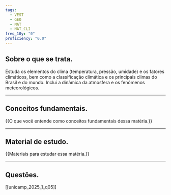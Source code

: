 ```yaml
---
tags:
  - VEST
  - GEO
  - NAT
  - NAT_CLI
freq_10y: "0"
proficiency: "0.0"
---
```

## Sobre o que se trata.

Estuda os elementos do clima (temperatura, pressão, umidade) e os fatores climáticos, bem como a classificação climática e os principais climas do Brasil e do mundo.
Inclui a dinâmica da atmosfera e os fenômenos meteorológicos.

--- 
## Conceitos fundamentais.

{{O que você entende como conceitos fundamentais dessa matéria.}}

---
## Material de estudo.

{{Materiais para estudar essa matéria.}}

--- 
## Questões.

[[unicamp_2025_1_q05]]